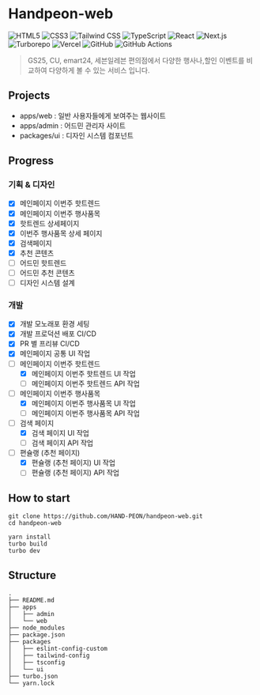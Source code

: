 # Handpeon-web

![HTML5](https://img.shields.io/static/v1?style=for-the-badge&message=HTML5&color=E34F26&logo=HTML5&logoColor=FFFFFF&label=) ![CSS3](https://img.shields.io/static/v1?style=for-the-badge&message=CSS3&color=1572B6&logo=CSS3&logoColor=FFFFFF&label=) ![Tailwind CSS](https://img.shields.io/static/v1?style=for-the-badge&message=Tailwind+CSS&color=222222&logo=Tailwind+CSS&logoColor=06B6D4&label=) ![TypeScript](https://img.shields.io/static/v1?style=for-the-badge&message=TypeScript&color=3178C6&logo=TypeScript&logoColor=FFFFFF&label=) ![React](https://img.shields.io/static/v1?style=for-the-badge&message=React&color=222222&logo=React&logoColor=61DAFB&label=) ![Next.js](https://img.shields.io/static/v1?style=for-the-badge&message=Next.js&color=000000&logo=Next.js&logoColor=FFFFFF&label=) ![Turborepo](https://img.shields.io/static/v1?style=for-the-badge&message=Turborepo&color=EF4444&logo=Turborepo&logoColor=FFFFFF&label=) ![Vercel](https://img.shields.io/static/v1?style=for-the-badge&message=Vercel&color=000000&logo=Vercel&logoColor=FFFFFF&label=) ![GitHub](https://img.shields.io/static/v1?style=for-the-badge&message=GitHub&color=181717&logo=GitHub&logoColor=FFFFFF&label=) ![GitHub Actions](https://img.shields.io/static/v1?style=for-the-badge&message=GitHub+Actions&color=2088FF&logo=GitHub+Actions&logoColor=FFFFFF&label=)

> GS25, CU, emart24, 세븐일레븐 편의점에서 다양한 행사나,할인 이벤트를 비교하여 다양하게 볼 수 있는 서비스 입니다.

## Projects

- apps/web : 일반 사용자들에게 보여주는 웹사이트
- apps/admin : 어드민 관리자 사이트
- packages/ui : 디자인 시스템 컴포넌트

## Progress

### 기획 & 디자인

- [x] 메인페이지 이번주 핫트렌드
- [x] 메인페이지 이번주 행사품목
- [x] 핫트렌드 상세페이지
- [x] 이번주 행사품목 상세 페이지
- [x] 검색페이지
- [x] 추천 콘텐츠
- [ ] 어드민 핫트렌드
- [ ] 어드민 추천 콘텐츠
- [ ] 디자인 시스템 설계

### 개발

- [x] 개발 모노래포 환경 세팅
- [x] 개발 프로덕션 배포 CI/CD
- [x] PR 별 프리뷰 CI/CD
- [x] 메인페이지 공통 UI 작업
- [ ] 메인페이지 이번주 핫트렌드
  - [x] 메인페이지 이번주 핫트렌드 UI 작업
  - [ ] 메인페이지 이번주 핫트렌드 API 작업
- [ ] 메인페이지 이번주 행사품목
  - [x] 메인페이지 이번주 행사품목 UI 작업
  - [ ] 메인페이지 이번주 행사품목 API 작업
- [ ] 검색 페이지
  - [x] 검색 페이지 UI 작업
  - [ ] 검색 페이지 API 작업
- [ ] 편슐랭 (추천 페이지)
  - [x] 편슐랭 (추천 페이지) UI 작업
  - [ ] 편슐랭 (추천 페이지) API 작업

## How to start

```shell
git clone https://github.com/HAND-PEON/handpeon-web.git
cd handpeon-web

yarn install
turbo build
turbo dev
```

## Structure

```
.
├── README.md
├── apps
│   ├── admin
│   └── web
├── node_modules
├── package.json
├── packages
│   ├── eslint-config-custom
│   ├── tailwind-config
│   ├── tsconfig
│   └── ui
├── turbo.json
└── yarn.lock
```
